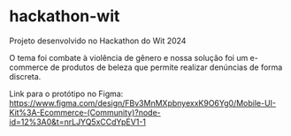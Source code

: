 # hackathon-wit
Projeto desenvolvido no Hackathon do Wit 2024

O tema foi combate à violência de gênero e nossa solução foi um e-commerce de produtos de beleza que permite realizar denúncias de forma discreta. 

Link para o protótipo no Figma: https://www.figma.com/design/FBv3MnMXpbnyexxK9O6Yg0/Mobile-UI-Kit%3A-Ecommerce-(Community)?node-id=12%3A0&t=nrLJYQ5xCCdYpEV1-1 
